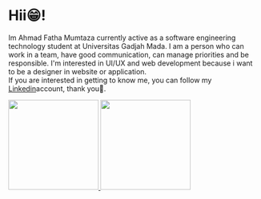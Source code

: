 # Hii😁!

Im Ahmad Fatha Mumtaza currently active as a software engineering technology student at Universitas Gadjah Mada. I am a person who can work in a team, have good communication, can manage priorities and be responsible. I'm interested in UI/UX and web development because i want to be a designer in website or application.
<br>
If you are interested in getting to know me, you can follow my [Linkedin](https://www.linkedin.com/in/mumtaza15/)account, thank you🙏.
 
<p align="left">
<a href="https://github.com/Mumtaza15">
  <img height="180em" src="https://github-readme-stats-eight-theta.vercel.app/api?username=Mumtaza15&show_icons=true&theme=algolia&include_all_commits=true&count_private=true"/>
  <img height="180em" src="https://github-readme-stats-eight-theta.vercel.app/api/top-langs/?username=Mumtaza15&layout=compact&langs_count=8&theme=algolia"/>
</a>
</p>

